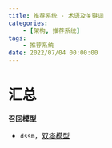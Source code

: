 ```yaml
---
title: 推荐系统 - 术语及关键词
categories: 
	- [架构, 推荐系统]
tags:
	- 推荐系统
date: 2022/07/04 00:00:00
---
```


# 汇总

**召回模型**

- `dssm`，[双塔模型](https://zhuanlan.zhihu.com/p/428451737)
